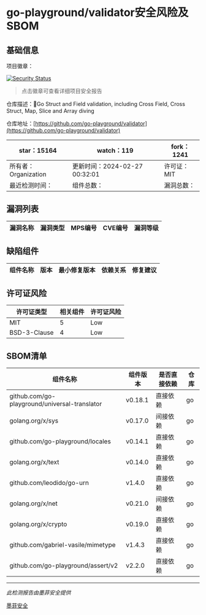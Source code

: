 # go-playground/validator安全风险及SBOM

## 基础信息

项目徽章：

[![Security Status](https://www.murphysec.com/platform3/v31/badge/1762546706829967360.svg)](https://www.murphysec.com/console/report/1694048915396390912/1762546706829967360)

> 点击徽章可查看详细项目安全报告

仓库描述：:100:Go Struct and Field validation, including Cross Field, Cross Struct, Map, Slice and Array diving

仓库地址：[https://github.com/go-playground/validator](https://github.com/go-playground/validator)

| star：15164 | watch：119 | fork：1241 |
| ----------- | -------------- | ------------ |
| 所有者：Organization | 更新时间：2024-02-27 00:32:01 | 许可证：MIT |
| 最近检测时间： | 组件总数： | 漏洞总数： |




## 漏洞列表

| 漏洞名称 | 漏洞类型 | MPS编号 | CVE编号 | 漏洞等级 |
| ------- | ------ | ------- | ------ | ----- |





## 缺陷组件

| 组件名称 | 版本 | 最小修复版本 | 依赖关系 | 修复建议 |
| -------- | ---- | ------------ | -------- | -------- |





## 许可证风险

| 许可证类型 | 相关组件 | 许可证风险 |
| ---------- | -------- | ---------- |
|MIT|5|Low|
|BSD-3-Clause|4|Low|




## SBOM清单

| 组件名称 | 组件版本 | 是否直接依赖 | 仓库 |
| -------- | -------- | ------------ | ---- |
|github.com/go-playground/universal-translator|v0.18.1|直接依赖|go|
|golang.org/x/sys|v0.17.0|间接依赖|go|
|github.com/go-playground/locales|v0.14.1|直接依赖|go|
|golang.org/x/text|v0.14.0|直接依赖|go|
|github.com/leodido/go-urn|v1.4.0|直接依赖|go|
|golang.org/x/net|v0.21.0|间接依赖|go|
|golang.org/x/crypto|v0.19.0|直接依赖|go|
|github.com/gabriel-vasile/mimetype|v1.4.3|直接依赖|go|
|github.com/go-playground/assert/v2|v2.2.0|直接依赖|go|


------

*此检测报告由墨菲安全提供*

[墨菲安全](www.murphysec.com)